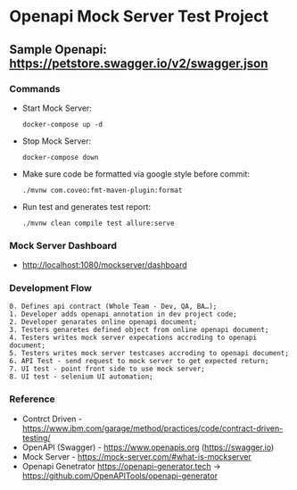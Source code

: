 # Openapi Mock Server Test Project

## Sample Openapi: <https://petstore.swagger.io/v2/swagger.json>

### Commands

- Start Mock Server:

  ~~~Text
  docker-compose up -d
  ~~~

- Stop Mock Server:

  ~~~Text
  docker-compose down
  ~~~

- Make sure code be formatted via google style before commit:

  ~~~Text
  ./mvnw com.coveo:fmt-maven-plugin:format
  ~~~

- Run test and generates test report:

  ~~~Text
  ./mvnw clean compile test allure:serve
  ~~~

### Mock Server Dashboard

- <http://localhost:1080/mockserver/dashboard>

### Development Flow

~~~Text
0. Defines api contract (Whole Team - Dev, QA, BA…);
1. Developer adds openapi annotation in dev project code;
2. Developer genarates online openapi document;
3. Testers genaretes defined object from online openapi document;
4. Testers writes mock server expecations accroding to openapi document;
5. Testers writes mock server testcases accroding to openapi document;
6. API Test - send request to mock server to get expected return;
7. UI test - point front side to use mock server;
8. UI test - selenium UI automation;
~~~

### Reference

- Contrct Driven - <https://www.ibm.com/garage/method/practices/code/contract-driven-testing/>
- OpenAPI (Swagger) - <https://www.openapis.org> (<https://swagger.io>)
- Mock Server - <https://mock-server.com/#what-is-mockserver>
- Openapi Genetrator <https://openapi-generator.tech> -> <https://github.com/OpenAPITools/openapi-generator>

